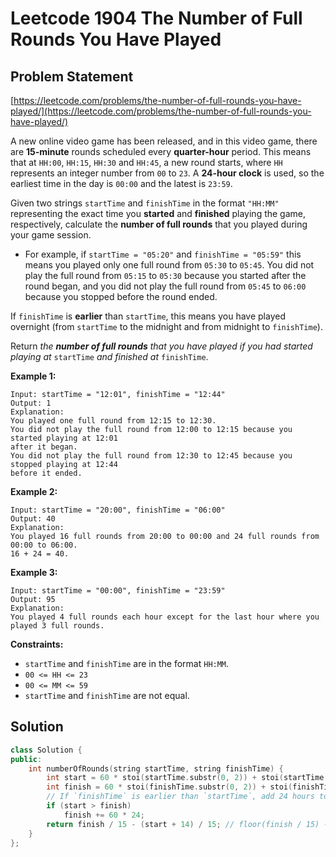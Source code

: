 # Leetcode 1904 The Number of Full Rounds You Have Played

## Problem Statement

[https://leetcode.com/problems/the-number-of-full-rounds-you-have-played/](https://leetcode.com/problems/the-number-of-full-rounds-you-have-played/)

A new online video game has been released, and in this video game, there are **15-minute** rounds scheduled every **quarter-hour** period. This means that at `HH:00`, `HH:15`, `HH:30` and `HH:45`, a new round starts, where `HH` represents an integer number from `00` to `23`. A **24-hour clock** is used, so the earliest time in the day is `00:00` and the latest is `23:59`.

Given two strings `startTime` and `finishTime` in the format `"HH:MM"` representing the exact time you **started** and **finished** playing the game, respectively, calculate the **number of full rounds** that you played during your game session.

* For example, if `startTime = "05:20"` and `finishTime = "05:59"` this means you played only one full round from `05:30` to `05:45`. You did not play the full round from `05:15` to `05:30` because you started after the round began, and you did not play the full round from `05:45` to `06:00` because you stopped before the round ended.

If `finishTime` is **earlier** than `startTime`, this means you have played overnight \(from `startTime` to the midnight and from midnight to `finishTime`\).

Return _the **number of full rounds** that you have played if you had started playing at_ `startTime` _and finished at_ `finishTime`.

**Example 1:**

```text
Input: startTime = "12:01", finishTime = "12:44"
Output: 1
Explanation: 
You played one full round from 12:15 to 12:30.
You did not play the full round from 12:00 to 12:15 because you started playing at 12:01
after it began.
You did not play the full round from 12:30 to 12:45 because you stopped playing at 12:44 
before it ended.
```

**Example 2:**

```text
Input: startTime = "20:00", finishTime = "06:00"
Output: 40
Explanation: 
You played 16 full rounds from 20:00 to 00:00 and 24 full rounds from 00:00 to 06:00.
16 + 24 = 40.
```

**Example 3:**

```text
Input: startTime = "00:00", finishTime = "23:59"
Output: 95
Explanation: 
You played 4 full rounds each hour except for the last hour where you played 3 full rounds.
```

**Constraints:**

* `startTime` and `finishTime` are in the format `HH:MM`.
* `00 <= HH <= 23`
* `00 <= MM <= 59`
* `startTime` and `finishTime` are not equal.

## Solution

```cpp
class Solution {
public:
    int numberOfRounds(string startTime, string finishTime) {     
        int start = 60 * stoi(startTime.substr(0, 2)) + stoi(startTime.substr(3)); 
        int finish = 60 * stoi(finishTime.substr(0, 2)) + stoi(finishTime.substr(3));
        // If `finishTime` is earlier than `startTime`, add 24 hours to `finishTime`
        if (start > finish) 
            finish += 60 * 24;
        return finish / 15 - (start + 14) / 15; // floor(finish / 15) - ceil(start / 15)
    }
};
```

